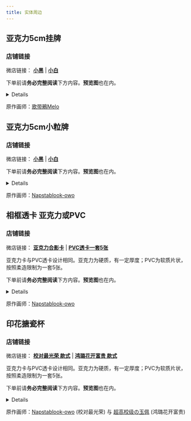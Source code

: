 ```yaml
---
title: 实体周边
---
```


## 亚克力5cm挂牌

### 店铺链接
微店链接： [**小黑**](https://weidian.com/item.html?itemID=7226638619) | [**小白**](https://weidian.com/item.html?itemID=7227598876)

下单前请**务必完整阅读**下方内容。**预览图**也在内。

<details>

我们使用了柔造周边定制平台，您在微店下订单后将自动由柔造为您发货。  
柔造的预计制作+发货时间可能于7-14日不等(无法批量制作余量发货，仅能按单制作发货)。  
因此，**您若发现有长时间未更新状态(如15日后仍未发货)等情况，或有疑问，请通过B站私信或其他途径,如 [QQ频道、群](https://www.zeroasso.top/docs/main#%E5%8A%A0%E5%85%A5%E5%91%A8%E8%BE%B9%E7%A4%BE%E5%8C%BA%E6%88%96%E5%8A%A0%E5%85%A5%E9%9B%B6%E5%8D%8F%E4%BC%9A) 联系我们！**

我们**不将**售卖周边视为零协会的**支持和收入**渠道。我们的周边定价贴近柔造的**发货预估成本价**。

希望这份周边能让您**感到开心**！

若您想要支持我们，还请优先考虑[ 爱发电 ](https://afdian.net/a/Limbus_zero)平台。我们也为在爱发电支持我们的小伙伴们准备了[ 数字可下载内容 ](https://www.zeroasso.top/docs/community/patron)。

若图片加载较慢，您可选择查看[ 以下信息的BiliBili原帖 ](https://www.bilibili.com/read/cv26639368/)。

![image](/img/page/merch/acrylic/1.png)

**镭射效果 GIF 实拍**

![image](/img/page/merch/acrylic/sunlightGif.gif)

**预览图**

![image](/img/page/merch/acrylic/demo.png)

**实拍图（镭射效果请参考GIF）**

![image](/img/page/merch/acrylic/realShot.png)

![image](/img/page/merch/acrylic/2.png)
</details>

原作画师：[歌带鵐Melo](https://space.bilibili.com/1491249425)

## 亚克力5cm小粒牌

### 店铺链接
微店链接： [**小黑**](https://weidian.com/item.html?itemID=7226628689) | [**小白**](https://weidian.com/item.html?itemID=7227704540)

下单前请**务必完整阅读**下方内容。**预览图**也在内。

<details>

我们使用了柔造周边定制平台，您在微店下订单后将自动由柔造为您发货。  
柔造的预计制作+发货时间可能于7-14日不等(无法批量制作余量发货，仅能按单制作发货)。  
因此，**您若发现有长时间未更新状态(如15日后仍未发货)等情况，或有疑问，请通过B站私信或其他途径,如 [QQ频道、群](https://www.zeroasso.top/docs/main#%E5%8A%A0%E5%85%A5%E5%91%A8%E8%BE%B9%E7%A4%BE%E5%8C%BA%E6%88%96%E5%8A%A0%E5%85%A5%E9%9B%B6%E5%8D%8F%E4%BC%9A) 联系我们！**

我们**不将**售卖周边视为零协会的**支持和收入**渠道。我们的周边定价贴近柔造的**发货预估成本价**。

**预览图**

![image](/img/page/merch/acrylicStand/B.jpg)

![image](/img/page/merch/acrylicStand/W.jpg)
</details>

原作画师：[Napstablook-owo](https://space.bilibili.com/266708018)

## 相框透卡 亚克力或PVC

### 店铺链接
微店链接： [**亚克力合影卡**](https://weidian.com/item.html?itemID=7227898306) | [**PVC透卡一套5张**](https://weidian.com/item.html?itemID=7227898304)

亚克力卡与PVC透卡设计相同。亚克力为硬质，有一定厚度；PVC为软质片状，按照柔造限制为一套5张。

下单前请**务必完整阅读**下方内容。**预览图**也在内。

<details>

我们使用了柔造周边定制平台，您在微店下订单后将自动由柔造为您发货。  
柔造的预计制作+发货时间可能于7-14日不等(无法批量制作余量发货，仅能按单制作发货)。  
因此，**您若发现有长时间未更新状态(如15日后仍未发货)等情况，或有疑问，请通过B站私信或其他途径,如 [QQ频道、群](https://www.zeroasso.top/docs/main#%E5%8A%A0%E5%85%A5%E5%91%A8%E8%BE%B9%E7%A4%BE%E5%8C%BA%E6%88%96%E5%8A%A0%E5%85%A5%E9%9B%B6%E5%8D%8F%E4%BC%9A) 联系我们！**

我们**不将**售卖周边视为零协会的**支持和收入**渠道。我们的周边定价贴近柔造的**发货预估成本价**。

**亚克力合影卡预览图**

![image](/img/page/merch/card/acrylic.jpg)

**PVC透卡预览图**

![image](/img/page/merch/card/pvc.jpg)
</details>

原作画师：[Napstablook-owo](https://space.bilibili.com/266708018)

## 印花搪瓷杯

### 店铺链接
微店链接： [**校对最光荣 款式**](https://weidian.com/item.html?itemID=7299434234) | [**鸿璐花开富贵 款式**](https://weidian.com/item.html?itemID=7312439128)

亚克力卡与PVC透卡设计相同。亚克力为硬质，有一定厚度；PVC为软质片状，按照柔造限制为一套5张。

下单前请**务必完整阅读**下方内容。**预览图**也在内。

<details>

我们使用了柔造周边定制平台，您在微店下订单后将自动由柔造为您发货。  
柔造的预计制作+发货时间可能于7-14日不等(无法批量制作余量发货，仅能按单制作发货)。  
因此，**您若发现有长时间未更新状态(如15日后仍未发货)等情况，或有疑问，请通过B站私信或其他途径,如 [QQ频道、群](https://www.zeroasso.top/docs/main#%E5%8A%A0%E5%85%A5%E5%91%A8%E8%BE%B9%E7%A4%BE%E5%8C%BA%E6%88%96%E5%8A%A0%E5%85%A5%E9%9B%B6%E5%8D%8F%E4%BC%9A) 联系我们！**

我们**不将**售卖周边视为零协会的**支持和收入**渠道。我们的周边定价贴近柔造的**发货预估成本价**。

**校对最光荣搪瓷杯预览图**

![image](/img/page/merch/cup/JD.png)

**鸿璐花开富贵款式预览图**

![image](/img/page/merch/cup/HL.png)
</details>

原作画师：[Napstablook-owo](https://space.bilibili.com/266708018) (校对最光荣) 与 [超高校级の玉佩](https://space.bilibili.com/10979687) (鸿璐花开富贵)